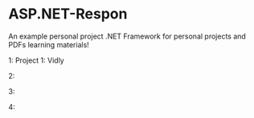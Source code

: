 # ASP.NET-Respon

An example personal project .NET Framework for personal projects and PDFs learning materials!

1: Project 1: Vidly

2: 

3:

4:


